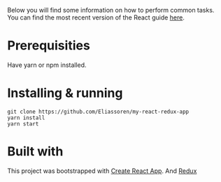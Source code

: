 
Below you will find some information on how to perform common tasks.<br>
You can find the most recent version of the React guide [here](https://github.com/facebookincubator/create-react-app/blob/master/packages/react-scripts/template/README.md).
# Prerequisities
Have yarn or npm installed.
# Installing & running
    git clone https://github.com/Eliassoren/my-react-redux-app
    yarn install
    yarn start
# Built with 
This project was bootstrapped with [Create React App](https://github.com/facebookincubator/create-react-app).
And [Redux](https://redux.js.org/)

    
